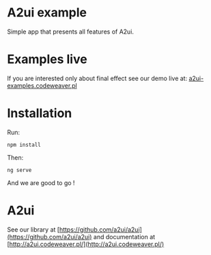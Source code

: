 # A2ui example

Simple app that presents all features of A2ui. 

# Examples live 

If you are interested only about final effect see our demo live at: [a2ui-examples.codeweaver.pl](a2ui-examples.codeweaver.pl)

# Installation

Run:

```shell
npm install
```

Then:

```shell
ng serve
```

And we are good to go !

# A2ui

See our library at [https://github.com/a2ui/a2ui](https://github.com/a2ui/a2ui)
and documentation at [http://a2ui.codeweaver.pl/](http://a2ui.codeweaver.pl/)
